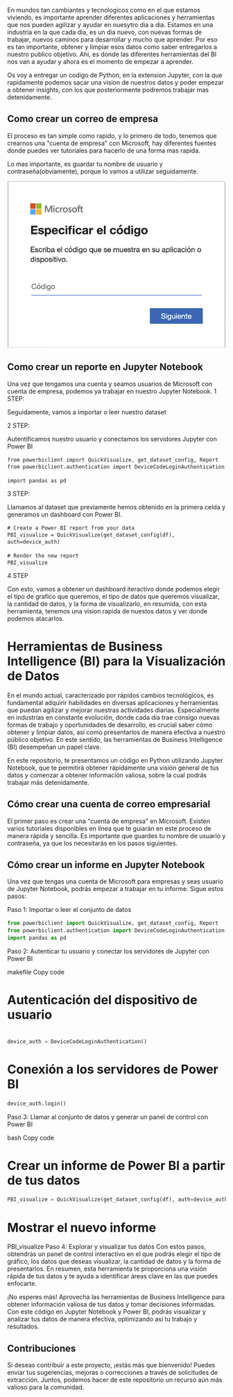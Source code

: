 En mundos tan cambiantes y tecnologicos como en el que estamos viviendo, es importante aprender diferentes aplicaciones y herramientas que nos pueden agilizar y ayudar en nuesytro dia a dia.
Estamos en una industria en la que cada dia, es un dia nuevo, con nuevas formas de trabajar, nuevos caminos para desarrollar y mucho que aprender.
Por eso es tan importante, obtener y limpiar esos datos como saber entregarlos a nuestro publico objetivo.
Ahi, es donde las diferentes herramientas del BI nos van a ayudar y ahora es el momento de empezar a aprender.

Os voy a entregar un codigo de Python, en la extension Jupyter, con la que rapidamente podemos sacar una vision de nuestros datos y poder empezar a obtener insights, con los que posteriormente podremos trabajar mas detenidamente.

## Como crear un correo de empresa 

El proceso es tan simple como rapido, y lo primero de todo, tenemos que crearnos una "cuenta de empresa" con Microsoft, hay diferentes fuentes donde puedes ver tutoriales para hacerlo de una forma mas rapida.

Lo mas importante, es guardar tu nombre de usuario y contraseña(obviamente), porque lo vamos a utilizar seguidamente.

![Foto](img/1.png)

## Como crear un reporte en Jupyter Notebook

Una vez que tengamos una cuenta y seamos usuarios de Microsoft con cuenta de empresa, podemos ya trabajar en nuestro Jupyter Notebook.
1 STEP:

Seguidamente, vamos a importar o leer nuestro dataset 

2 STEP: 

Autentificamos nuestro usuario y conectamos los servidores Jupyter con Power BI
```
from powerbiclient import QuickVisualize, get_dataset_config, Report
from powerbiclient.authentication import DeviceCodeLoginAuthentication

import pandas as pd
```

3 STEP:

Llamamos al dataset que previamente hemos obtenido en la primera celda y generamos un dashboard con Power BI.

```
# Create a Power BI report from your data
PBI_visualize = QuickVisualize(get_dataset_config(df), auth=device_auth)

# Render the new report
PBI_visualize
```

4 STEP

Con esto, vamos a obtener un dashboard iteractivo donde podemos elegir el tipo de grafico que queremos, el tipo de datos que queremos visualizar, la cantidad de datos, y la forma de visualizarlo, en resumida, con esta herramienta, tenemos una vision rapida de nuestos datos y ver donde podemos atacarlos.


# Herramientas de Business Intelligence (BI) para la Visualización de Datos
En el mundo actual, caracterizado por rápidos cambios tecnológicos, es fundamental adquirir habilidades en diversas aplicaciones y herramientas que puedan agilizar y mejorar nuestras actividades diarias. Especialmente en industrias en constante evolución, donde cada día trae consigo nuevas formas de trabajo y oportunidades de desarrollo, es crucial saber cómo obtener y limpiar datos, así como presentarlos de manera efectiva a nuestro público objetivo. En este sentido, las herramientas de Business Intelligence (BI) desempeñan un papel clave.

En este repositorio, te presentamos un código en Python utilizando Jupyter Notebook, que te permitirá obtener rápidamente una visión general de tus datos y comenzar a obtener información valiosa, sobre la cual podrás trabajar más detenidamente.

## Cómo crear una cuenta de correo empresarial
El primer paso es crear una "cuenta de empresa" en Microsoft. Existen varios tutoriales disponibles en línea que te guiarán en este proceso de manera rápida y sencilla. Es importante que guardes tu nombre de usuario y contraseña, ya que los necesitarás en los pasos siguientes.

## Cómo crear un informe en Jupyter Notebook
Una vez que tengas una cuenta de Microsoft para empresas y seas usuario de Jupyter Notebook, podrás empezar a trabajar en tu informe. Sigue estos pasos:

Paso 1: Importar o leer el conjunto de datos

```python
from powerbiclient import QuickVisualize, get_dataset_config, Report
from powerbiclient.authentication import DeviceCodeLoginAuthentication
import pandas as pd
```
Paso 2: Autenticar tu usuario y conectar los servidores de Jupyter con Power BI

makefile
Copy code
# Autenticación del dispositivo de usuario

```python 

device_auth = DeviceCodeLoginAuthentication()
```
# Conexión a los servidores de Power BI
``` python 
device_auth.login()
```
Paso 3: Llamar al conjunto de datos y generar un panel de control con Power BI

bash
Copy code
# Crear un informe de Power BI a partir de tus datos
``` python
PBI_visualize = QuickVisualize(get_dataset_config(df), auth=device_auth)

```

# Mostrar el nuevo informe
PBI_visualize
Paso 4: Explorar y visualizar tus datos
Con estos pasos, obtendrás un panel de control interactivo en el que podrás elegir el tipo de gráfico, los datos que deseas visualizar, la cantidad de datos y la forma de presentarlos. En resumen, esta herramienta te proporciona una visión rápida de tus datos y te ayuda a identificar áreas clave en las que puedes enfocarte.

¡No esperes más! Aprovecha las herramientas de Business Intelligence para obtener información valiosa de tus datos y tomar decisiones informadas. Con este código en Jupyter Notebook y Power BI, podrás visualizar y analizar tus datos de manera efectiva, optimizando así tu trabajo y resultados.

## Contribuciones
Si deseas contribuir a este proyecto, ¡estás más que bienvenido! Puedes enviar tus sugerencias, mejoras o correcciones a través de solicitudes de extracción. Juntos, podemos hacer de este repositorio un recurso aún más valioso para la comunidad.
